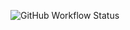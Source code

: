 ![GitHub Workflow Status](https://github.com/JanisRoth/SonarCloudDevDay/blob/main/.github/workflows/dotnet.yml)